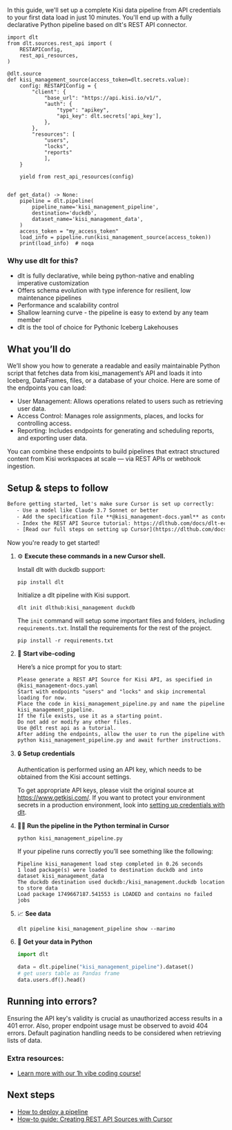 In this guide, we'll set up a complete Kisi data pipeline from API credentials to your first data load in just 10 minutes. You'll end up with a fully declarative Python pipeline based on dlt's REST API connector.

```python-outcome
import dlt
from dlt.sources.rest_api import (
    RESTAPIConfig,
    rest_api_resources,
)

@dlt.source
def kisi_management_source(access_token=dlt.secrets.value):
    config: RESTAPIConfig = {
        "client": {
            "base_url": "https://api.kisi.io/v1/",
            "auth": {
                "type": "apikey",
                "api_key": dlt.secrets['api_key'],
            },
        },
        "resources": [
            "users",
            "locks",
            "reports"
            ],
    }

    yield from rest_api_resources(config)


def get_data() -> None:
    pipeline = dlt.pipeline(
        pipeline_name='kisi_management_pipeline',
        destination='duckdb',
        dataset_name='kisi_management_data', 
    )
    access_token = "my_access_token"
    load_info = pipeline.run(kisi_management_source(access_token))
    print(load_info)  # noqa
```

### Why use dlt for this?

- dlt is fully declarative, while being python-native and enabling imperative customization
- Offers schema evolution with type inference for resilient, low maintenance pipelines
- Performance and scalability control
- Shallow learning curve - the pipeline is easy to extend by any team member
- dlt is the tool of choice for Pythonic Iceberg Lakehouses

## What you’ll do

We’ll show you how to generate a readable and easily maintainable Python script that fetches data from kisi_management’s API and loads it into Iceberg, DataFrames, files, or a database of your choice. Here are some of the endpoints you can load:

- User Management: Allows operations related to users such as retrieving user data.
- Access Control: Manages role assignments, places, and locks for controlling access.
- Reporting: Includes endpoints for generating and scheduling reports, and exporting user data.

You can combine these endpoints to build pipelines that extract structured content from Kisi workspaces at scale — via REST APIs or webhook ingestion.

## Setup & steps to follow

```default
Before getting started, let's make sure Cursor is set up correctly:
   - Use a model like Claude 3.7 Sonnet or better
   - Add the specification file **@kisi_management-docs.yaml** as context
   - Index the REST API Source tutorial: https://dlthub.com/docs/dlt-ecosystem/verified-sources/rest_api/ and add it to context as **@dlt rest api**
   - [Read our full steps on setting up Cursor](https://dlthub.com/docs/dlt-ecosystem/llm-tooling/cursor-restapi#23-configuring-cursor-with-documentation)
```

Now you're ready to get started! 

1. ⚙️ **Execute these commands in a new Cursor shell.**
    
    Install dlt with duckdb support:
    ```shell
    pip install dlt
    ```

    Initialize a dlt pipeline with Kisi support.
    ```shell
    dlt init dlthub:kisi_management duckdb
    ```

    The `init` command will setup some important files and folders, including `requirements.txt`. Install the requirements for the rest of the project.
    ```shell
    pip install -r requirements.txt
    ```
    
2. 🤠 **Start vibe-coding**
    
    Here’s a nice prompt for you to start: 
    
    ```prompt
    Please generate a REST API Source for Kisi API, as specified in @kisi_management-docs.yaml 
    Start with endpoints "users" and "locks" and skip incremental loading for now. 
    Place the code in kisi_management_pipeline.py and name the pipeline kisi_management_pipeline. 
    If the file exists, use it as a starting point. 
    Do not add or modify any other files. 
    Use @dlt rest api as a tutorial. 
    After adding the endpoints, allow the user to run the pipeline with python kisi_management_pipeline.py and await further instructions.
    ```

    
3. 🔒 **Setup credentials** 
    
    Authentication is performed using an API key, which needs to be obtained from the Kisi account settings.
    
    To get appropriate API keys, please visit the original source at https://www.getkisi.com/.
    If you want to protect your environment secrets in a production environment, look into [setting up credentials with dlt](https://dlthub.com/docs/walkthroughs/add_credentials).
    
4. 🏃‍♀️ **Run the pipeline in the Python terminal in Cursor**
    
    ```shell
    python kisi_management_pipeline.py
    ```
    
    If your pipeline runs correctly you’ll see something like the following:
    
    ```shell
    Pipeline kisi_management load step completed in 0.26 seconds
    1 load package(s) were loaded to destination duckdb and into dataset kisi_management_data
    The duckdb destination used duckdb:/kisi_management.duckdb location to store data
    Load package 1749667187.541553 is LOADED and contains no failed jobs
    ```
    
5. 📈 **See data**
    
    ```shell
    dlt pipeline kisi_management_pipeline show --marimo
    ```
    
6. 🐍 **Get your data in Python**
    
    ```python
    import dlt

   data = dlt.pipeline("kisi_management_pipeline").dataset()
   # get users table as Pandas frame
   data.users.df().head()
    ```

## Running into errors?

Ensuring the API key's validity is crucial as unauthorized access results in a 401 error. Also, proper endpoint usage must be observed to avoid 404 errors. Default pagination handling needs to be considered when retrieving lists of data.

### Extra resources:

- [Learn more with our 1h vibe coding course!](https://www.youtube.com/watch?v=GGid70rnJuM)

## Next steps

- [How to deploy a pipeline](https://dlthub.com/docs/walkthroughs/deploy-a-pipeline)
- [How-to guide: Creating REST API Sources with Cursor](https://dlthub.com/docs/dlt-ecosystem/llm-tooling/cursor-restapi)